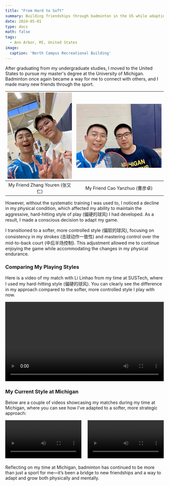 ```yaml
---
title: "From Hard to Soft"
summary: Building friendships through badminton in the US while adapting from an aggressive to a more controlled playing style.
date: 2024-05-01
type: docs
math: false
tags:
  - Ann Arbor, MI, United States
image:
  caption: 'North Campus Recreational Building'
---
```


After graduating from my undergraduate studies, I moved to the United States to pursue my master's degree at the University of Michigan. Badminton once again became a way for me to connect with others, and I made many new friends through the sport.

| ![Friend1](images/bmt5-1.jpg) | ![Friend2](images/bmt5-2.jpg) |
|:-----------------------------:|:----------------------------:|
| My Friend Zhang Youren (张又仁) | My Friend Cao Yanzhuo (曹彦卓) |

However, without the systematic training I was used to, I noticed a decline in my physical condition, which affected my ability to maintain the aggressive, hard-hitting style of play (偏硬的球风) I had developed. As a result, I made a conscious decision to adapt my game.

I transitioned to a softer, more controlled style (偏软的球风), focusing on consistency in my strokes (击球动作一致性) and mastering control over the mid-to-back court (中后半场控制). This adjustment allowed me to continue enjoying the game while accommodating the changes in my physical endurance.

### Comparing My Playing Styles

Here is a video of my match with Li Linhao from my time at SUSTech, where I used my hard-hitting style (偏硬的球风). You can clearly see the difference in my approach compared to the softer, more controlled style I play with now.

<div style="display: flex; justify-content: space-between; margin-bottom: 20px;">
  <video controls style="width: 100%;">
    <source src="../../bmt2-game/images/bmt2-v3.mp4" type="video/mp4">
    Your browser does not support the video tag.
  </video>
</div>

### My Current Style at Michigan

Below are a couple of videos showcasing my matches during my time at Michigan, where you can see how I’ve adapted to a softer, more strategic approach:

<div style="display: flex; justify-content: space-between; margin-bottom: 20px;">
  <video controls style="width: 48%;">
    <source src="images/bmt5-v1.mp4" type="video/mp4">
    Your browser does not support the video tag.
  </video>
  <video controls style="width: 48%;">
    <source src="images/bmt5-v2.mp4" type="video/mp4">
    Your browser does not support the video tag.
  </video>
</div>

Reflecting on my time at Michigan, badminton has continued to be more than just a sport for me—it’s been a bridge to new friendships and a way to adapt and grow both physically and mentally.
